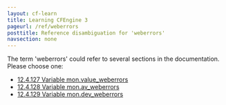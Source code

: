 ```yaml
---
layout: cf-learn
title: Learning CFEngine 3
pageurl: /ref/weberrors
posttitle: Reference disambiguation for 'weberrors'
navsection: none
---
```


The term 'weberrors' could refer to several sections in the documentation. Please choose one:

- [12\.4\.127 Variable mon\.value\_weberrors](https://cfengine.com/manuals/cf3-reference.html#Variable-mon.value_weberrors)
- [12\.4\.128 Variable mon\.av\_weberrors](https://cfengine.com/manuals/cf3-reference.html#Variable-mon.av_weberrors)
- [12\.4\.129 Variable mon\.dev\_weberrors](https://cfengine.com/manuals/cf3-reference.html#Variable-mon.dev_weberrors)
